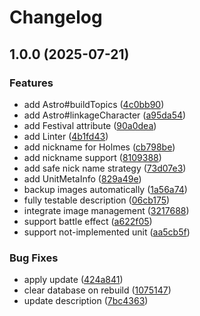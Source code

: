 # Changelog

## 1.0.0 (2025-07-21)


### Features

* add Astro#buildTopics ([4c0bb90](https://github.com/teletha/walhalla/commit/4c0bb90b827539d266c9f6fcfa1ce24292a81906))
* add Astro#linkageCharacter ([a95da54](https://github.com/teletha/walhalla/commit/a95da54a1e7b305709076c9001b73dd5b046b973))
* add Festival attribute ([90a0dea](https://github.com/teletha/walhalla/commit/90a0dea008a315e9899d5e0c797ba322c0bf0fb5))
* add Linter ([4b1fd43](https://github.com/teletha/walhalla/commit/4b1fd4378825409f8e3a677dc82b9e858fae56e1))
* add nickname for Holmes ([cb798be](https://github.com/teletha/walhalla/commit/cb798beb48ee625cf2dde4d80dcccd073d1f4636))
* add nickname support ([8109388](https://github.com/teletha/walhalla/commit/810938853a673386fa1c696a2265536858a427c8))
* add safe nick name strategy ([73d07e3](https://github.com/teletha/walhalla/commit/73d07e3f805242e07d1e05c1f916eef9cf83b5b1))
* add UnitMetaInfo ([829a49e](https://github.com/teletha/walhalla/commit/829a49e5ecb968fc75e68e996a963889e97935a0))
* backup images automatically ([1a56a74](https://github.com/teletha/walhalla/commit/1a56a7411cf7e4e33af8de78506d72e11c766918))
* fully testable description ([06cb175](https://github.com/teletha/walhalla/commit/06cb175bd55d424444cc198e76c03900a761557b))
* integrate image management ([3217688](https://github.com/teletha/walhalla/commit/3217688d6709b6c1bec82910dd48b2a619d6042a))
* support battle effect ([a622f05](https://github.com/teletha/walhalla/commit/a622f053aafcc2fb2feeb418acdcf6441db62a1f))
* support not-implemented unit ([aa5cb5f](https://github.com/teletha/walhalla/commit/aa5cb5fac201ca1aad232a236d2977cb96beb17d))


### Bug Fixes

* apply update ([424a841](https://github.com/teletha/walhalla/commit/424a841bf420f198af13cef60bb30658b4662578))
* clear database on rebuild ([1075147](https://github.com/teletha/walhalla/commit/1075147f6a01f9c01c541fcb108e6572062dfaf8))
* update description ([7bc4363](https://github.com/teletha/walhalla/commit/7bc436388086a38d6e475469b56ea9d9a117691a))
